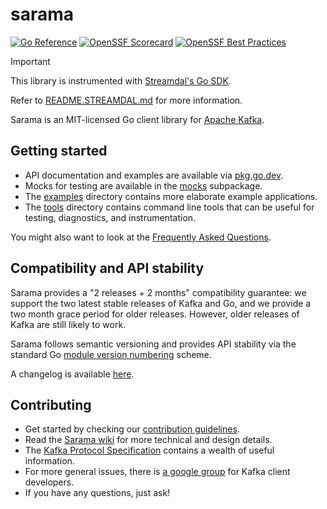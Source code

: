 # sarama

[![Go Reference](https://pkg.go.dev/badge/github.com/IBM/sarama.svg)](https://pkg.go.dev/github.com/IBM/sarama)
[![OpenSSF Scorecard](https://api.securityscorecards.dev/projects/github.com/IBM/sarama/badge?style=flat)](https://securityscorecards.dev/viewer/?uri=github.com/IBM/sarama)
[![OpenSSF Best Practices](https://www.bestpractices.dev/projects/7996/badge)](https://www.bestpractices.dev/projects/7996)

> [!IMPORTANT]
> This library is instrumented with [Streamdal's Go SDK](https://github.com/streamdal/streamdal/tree/main/sdks/go).
>
> Refer to [README.STREAMDAL.md](README.STREAMDAL.md) for more information.

Sarama is an MIT-licensed Go client library for [Apache Kafka](https://kafka.apache.org/).

## Getting started

- API documentation and examples are available via [pkg.go.dev](https://pkg.go.dev/github.com/IBM/sarama).
- Mocks for testing are available in the [mocks](./mocks) subpackage.
- The [examples](./examples) directory contains more elaborate example applications.
- The [tools](./tools) directory contains command line tools that can be useful for testing, diagnostics, and instrumentation.

You might also want to look at the [Frequently Asked Questions](https://github.com/IBM/sarama/wiki/Frequently-Asked-Questions).

## Compatibility and API stability

Sarama provides a "2 releases + 2 months" compatibility guarantee: we support
the two latest stable releases of Kafka and Go, and we provide a two month
grace period for older releases. However, older releases of Kafka are still likely to work.

Sarama follows semantic versioning and provides API stability via the standard Go
[module version numbering](https://go.dev/doc/modules/version-numbers) scheme.

A changelog is available [here](CHANGELOG.md).

## Contributing

- Get started by checking our [contribution guidelines](https://github.com/IBM/sarama/blob/main/CONTRIBUTING.md).
- Read the [Sarama wiki](https://github.com/IBM/sarama/wiki) for more technical and design details.
- The [Kafka Protocol Specification](https://cwiki.apache.org/confluence/display/KAFKA/A+Guide+To+The+Kafka+Protocol) contains a wealth of useful information.
- For more general issues, there is [a google group](https://groups.google.com/forum/#!forum/kafka-clients) for Kafka client developers.
- If you have any questions, just ask!
